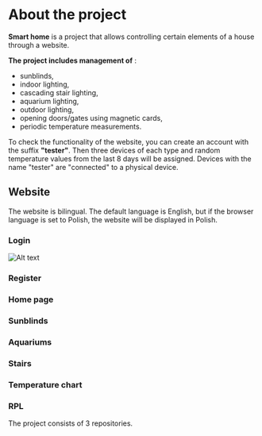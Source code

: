 
# About the project 
**Smart home** is a project that allows controlling certain elements of a house through a website.

 
**The project includes management of** : 
* sunblinds, 
* indoor lighting,
* cascading stair lighting,
* aquarium lighting,
* outdoor lighting,
* opening doors/gates using magnetic cards,
* periodic temperature measurements.

To check the functionality of the website, you can create an account with the suffix **"tester"**.
Then three devices of each type and random temperature
values from the last 8 days will be assigned. Devices with the name "tester" are "connected" to a physical device.


## Website

The website is bilingual. The default language is English, but if the browser language is set to Polish, the website will be displayed in Polish.

### Login
<img src="/readme_images/home.jpg" alt="Alt text" title="Optional title">



### Register

### Home page

### Sunblinds

### Aquariums

### Stairs

### Temperature chart 

### RPL




The project consists of 3 repositories.


